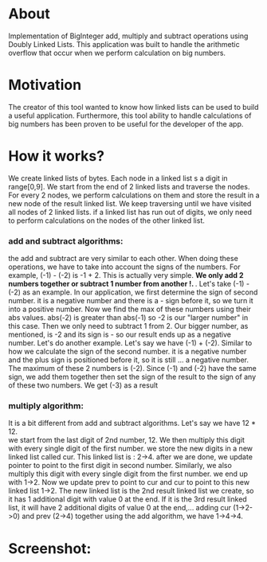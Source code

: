 # About
Implementation of BigInteger add, multiply and subtract operations using Doubly Linked Lists. This application was built
to handle the arithmetic overflow that occur when we perform calculation on big numbers. 

# Motivation
The creator of this tool wanted to know how linked lists can be used to build a useful application. Furthermore, this tool ability
to handle calculations of big numbers has been proven to be useful for the developer of the app. 

# How it works?
We create linked lists of bytes. Each node in a linked list s a digit in range[0,9]. We start from the end of 2 linked lists and
traverse the nodes. For every 2 nodes, we perform calculations on them and store the result in a new node of the result linked list.
We keep traversing until we have visited all nodes of 2 linked lists. if a linked list has run out of digits, we only need to perform
calculations on the nodes of the other linked list.
### add and subtract algorithms:
the add and subtract are very similar to each other. When doing these operations, we have to take into account the signs of the 
numbers. For example, (-1) - (-2) is -1 + 2. This is actually very simple. <b>We only add 2 numbers together or subtract
1 number from another !. </b>. Let's take (-1) - (-2) as an example. In our application, we first determine the sign of second number. it is a negative number
and there is a - sign before it, so we turn it into a positive number. Now we find the max of these numbers using their abs values.
abs(-2) is greater than abs(-1) so -2 is our "larger number" in this case. Then we only need to subtract 1 from 2. Our bigger number, as mentioned,
is -2 and its sign is - so our result ends up as a negative number. Let's do another example. Let's say we have (-1) + (-2). Similar to how we
calculate the sign of the second number. it is a negative number and the plus sign is positioned before it, so it is still ... a negative number.
The maximum of these 2 numbers is (-2). Since (-1) and (-2) have the same sign, we add them together then set the sign of the result to the sign of any of these two
numbers. We get (-3) as a result

### multiply algorithm:
It is a bit different from add and subtract algorithms. Let's say we have 12 * 12.
<br>
we start from the last digit of 2nd number, 12. We then multiply this digit with every single digit of the first number.
we store the new digits in a new linked list called cur. This linked list is : 2->4. after we are done, we update pointer to point to the first digit in second
number. Similarly, we also multiply this digit with every single digit from the first number. we end up with 1->2. Now we update prev
to point to cur and cur to point to this new linked list 1->2. The new linked list is the 2nd result linked list we create, so it has 1 
additional digit with value 0 at the end. If it is the 3rd result linked list, it will have 2 additional digits of value 0 at the end,...
adding cur (1->2->0) and prev (2->4) together using the add algorithm, we have 1->4->4.

# Screenshot:
![]()
